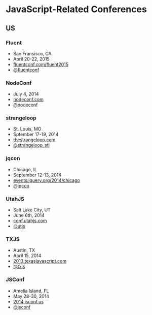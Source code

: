 # JavaScript-Related Conferences

## US

### Fluent


* San Fransisco, CA
* April 20-22, 2015
* [fluentconf.com/fluent2015](http://fluentconf.com/fluent2015)
* [@fluentconf](https://twitter.com/fluentconf)

### NodeConf

* July 4, 2014
* [nodeconf.com](http://nodeconf.com/)
* [@nodeconf](https://twitter.com/nodeconf)

### strangeloop

* St. Louis, MO
* Sptember 17-19, 2014
* [thestrangeloop.com](https://thestrangeloop.com/)
* [@strangeloop_stl](https://twitter.com/strangeloop_stl)

### jqcon

* Chicago, IL
* September 12-13, 2014
* [events.jquery.org/2014/chicago](http://events.jquery.org/2014/chicago/)
* [@jqcon](https://twitter.com/jqcon)

### UtahJS

* Salt Lake City, UT
* June 6th, 2014
* [conf.utahjs.com](http://conf.utahjs.com/)
* [@utjs](https://twitter.com/utjs)

### TXJS

* Austin, TX
* April 15, 2014
* [2013.texasjavascript.com](http://2013.texasjavascript.com/)
* [@txjs](https://twitter.com/txjs)

### JSConf

* Amelia Island, FL
* May 28-30, 2014
* [2014.jsconf.us](http://2014.jsconf.us/)
* [@jsconf](https://twitter.com/jsconf)
